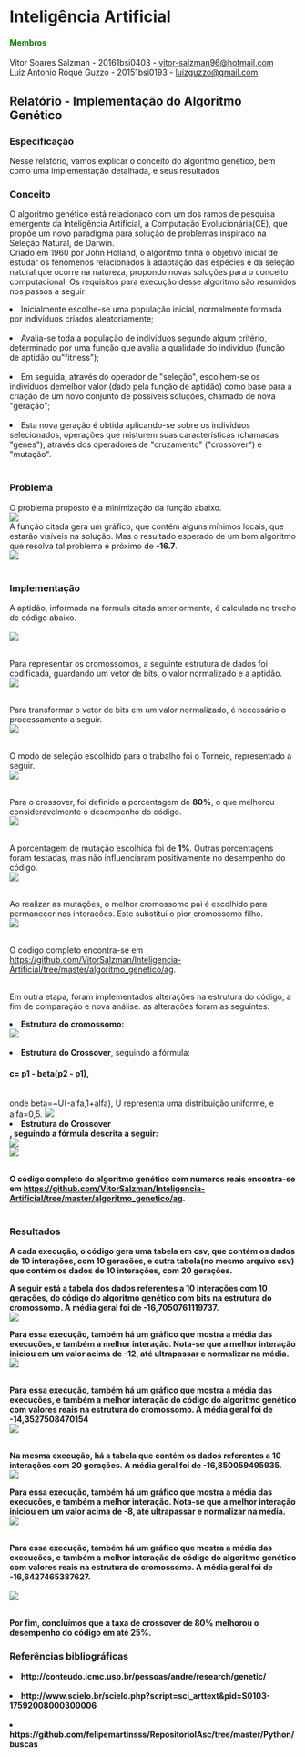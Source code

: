 # Inteligência Artificial

#### <font color="green"> Membros </font><br>
Vitor Soares Salzman - 20161bsi0403 - vitor-salzman96@hotmail.com<br>
Luiz Antonio Roque Guzzo - 20151bsi0193 - luizguzzo@gmail.com<br>


## Relatório - Implementação do Algoritmo Genético<br>

### Especificação<br>
Nesse relatório, vamos explicar o conceito do algoritmo genético, bem como uma implementação detalhada, e seus resultados<br>

### Conceito<br>
O algoritmo genético está relacionado com um dos ramos de pesquisa emergente da Inteligência Artificial, a Computação Evolucionária(CE), que propõe um novo paradigma para solução de problemas inspirado na Seleção Natural, de Darwin.<br>
Criado em 1960 por John Holland, o algoritmo tinha o objetivo inicial de estudar os fenômenos relacionados à adaptação das espécies e da seleção natural que ocorre na natureza, propondo novas soluções para o conceito computacional. Os requisitos para execução desse algoritmo são resumidos nos passos a seguir:
<li>Inicialmente escolhe-se uma população inicial, normalmente formada por indivíduos criados aleatoriamente;</li><br>
<li>Avalia-se toda a população de indivíduos segundo algum critério, determinado por uma função que avalia a qualidade do indivíduo (função de aptidão ou"fitness");</li><br>
<li>Em seguida, através do operador de "seleção", escolhem-se os indivíduos demelhor valor (dado pela função de aptidão) como base para a criação de um novo conjunto de possíveis soluções, chamado de nova "geração";</li><br>
<li>Esta nova geração é obtida aplicando-se sobre os indivíduos selecionados, operações que misturem suas características (chamadas "genes"), através dos operadores de "cruzamento" ("crossover") e "mutação".</li><br>






### Problema  <br>

O problema proposto é a minimização da função abaixo.<br>
<img src="https://github.com/VitorSalzman/Inteligencia-Artificial/blob/master/algoritmo_genetico/imagens/Funcao_Aptidao.PNG"> <br>
A função citada gera um gráfico, que contém alguns mínimos locais, que estarão visíveis na solução. Mas o resultado esperado de um bom algoritmo que resolva tal problema é próximo de <b>-16.7</b>. <br>
<img src="https://github.com/VitorSalzman/Inteligencia-Artificial/blob/master/algoritmo_genetico/imagens/grafico_aptidao.PNG"> <br><br>

### Implementação<br>


A aptidão, informada na fórmula citada anteriormente, é calculada no trecho de código abaixo.<br><br>
<img src="https://github.com/VitorSalzman/Inteligencia-Artificial/blob/master/algoritmo_genetico/imagens/1_aptidao.PNG"> <br><br>

Para representar os cromossomos, a seguinte estrutura de dados foi codificada, guardando um vetor de bits, o valor normalizado e a aptidão.<br>
<img src="https://github.com/VitorSalzman/Inteligencia-Artificial/blob/master/algoritmo_genetico/imagens/1_cromossomo.PNG"> <br><br>

Para transformar o vetor de bits em um valor normalizado, é necessário o processamento a seguir.<br>
<img src="https://github.com/VitorSalzman/Inteligencia-Artificial/blob/master/algoritmo_genetico/imagens/1_normaliza.PNG"><br><br>

O modo de seleção escolhido para o trabalho foi o Torneio, representado a seguir.<br>
<img src="https://github.com/VitorSalzman/Inteligencia-Artificial/blob/master/algoritmo_genetico/imagens/1_torneio.PNG"><br><br>

Para o crossover, foi definido a porcentagem de <b>80%</b>, o que melhorou consideravelmente o desempenho do código.<br>
<img src="https://github.com/VitorSalzman/Inteligencia-Artificial/blob/master/algoritmo_genetico/imagens/1_crossOver.PNG"><br><br>

A porcentagem de mutação escolhida foi de <b>1%</b>. Outras porcentagens foram testadas, mas não influenciaram positivamente no desempenho do código.<br>
<img src="https://github.com/VitorSalzman/Inteligencia-Artificial/blob/master/algoritmo_genetico/imagens/1_mutacao.PNG"><br><br>

Ao realizar as mutações, o melhor cromossomo pai é escolhido para permanecer nas interações. Este substitui o pior cromossomo filho.<br>
<img src="https://github.com/VitorSalzman/Inteligencia-Artificial/blob/master/algoritmo_genetico/imagens/1_elite.PNG"><br><br>

O código completo encontra-se em https://github.com/VitorSalzman/Inteligencia-Artificial/tree/master/algoritmo_genetico/ag. <br>
<br>

Em outra etapa, foram implementados alterações na estrutura do código, a fim de comparação e nova análise. as alterações foram as seguintes:<br>

<li><b>Estrutura do cromossomo:</b></li>
<img src="https://github.com/VitorSalzman/Inteligencia-Artificial/blob/master/algoritmo_genetico/imagens/ag_real_cromossomo.png"><br><br>
<li><b> Estrutura do Crossover</b>, seguindo a fórmula:<br>
   <h4>c= p1 - beta(p2 - p1),</h4><br>
   onde beta=~U(-alfa,1+alfa), U representa uma distribuição uniforme, e alfa=0,5.
<img src="https://github.com/VitorSalzman/Inteligencia-Artificial/blob/master/algoritmo_genetico/imagens/ag_real_crossover.png"><br>
   <li><b> Estrutura do Crossover</br>, seguindo a fórmula descrita a seguir:</li>
<img src="https://github.com/VitorSalzman/Inteligencia-Artificial/blob/master/algoritmo_genetico/imagens/ag_real_mutation_formula.png"><br>
<img src="https://github.com/VitorSalzman/Inteligencia-Artificial/blob/master/algoritmo_genetico/imagens/ag_real_mutation.png"><br><br>

O código completo do algoritmo genético com <b>números reais</b> encontra-se em https://github.com/VitorSalzman/Inteligencia-Artificial/tree/master/algoritmo_genetico/ag. <br>
<br>

### Resultados<br>
A cada execução, o código gera uma tabela em csv, que contém os dados de 10 interações, com 10 gerações, e outra tabela(no mesmo arquivo csv) que contém os dados de 10 interações, com 20 gerações. <br>

A seguir está a tabela dos dados referentes a 10 interações com 10 gerações, do código do algoritmo genético com bits na estrutura do cromossomo. A média geral foi de <b>-16,7050761119737</b>.<br>
<img src="https://github.com/VitorSalzman/Inteligencia-Artificial/blob/master/algoritmo_genetico/imagens/print_tab_10_10.png"><br>


Para essa execução, também há um gráfico que mostra a média das execuções, e também a melhor interação. Nota-se que a melhor interação iniciou em um valor acima de -12, até ultrapassar e normalizar na média.<br>
<img src="https://github.com/VitorSalzman/Inteligencia-Artificial/blob/master/algoritmo_genetico/imagens/Grafico_10_10.PNG"><br><br>

Para essa execução, também há um gráfico que mostra a média das execuções, e também a melhor interação do código do algoritmo genético com valores reais na estrutura do cromossomo. A média geral foi de <b>-14,3527508470154</b><br>
<img src="https://github.com/VitorSalzman/Inteligencia-Artificial/blob/master/algoritmo_genetico/imagens/tabela_agreal_10_10.PNG"><br><br>


Na mesma execução, há a tabela que contém os dados referentes a 10 interações com 20 gerações. A média geral foi de <b>-16,850059495935</b>.<br>
<img src="https://github.com/VitorSalzman/Inteligencia-Artificial/blob/master/algoritmo_genetico/imagens/print_tab_10_20.png"><br>

Para essa execução, também há um gráfico que mostra a média das execuções, e também a melhor interação. Nota-se que a melhor interação iniciou em um valor acima de -8, até ultrapassar e normalizar na média.<br>
<img src="https://github.com/VitorSalzman/Inteligencia-Artificial/blob/master/algoritmo_genetico/imagens/Grafico_10_20.pi"><br><br>

Para essa execução, também há um gráfico que mostra a média das execuções, e também a melhor interação do código do algoritmo genético com valores reais na estrutura do cromossomo. A média geral foi de <b>-16,6427465387627</b>. 
<br><br>
<img src="https://github.com/VitorSalzman/Inteligencia-Artificial/blob/master/algoritmo_genetico/imagens/tabela_agreal_10_20.png"><br><br>

<b>Por fim, concluímos que a taxa de crossover de 80% melhorou o desempenho do código em até 25%.</b>

### Referências bibliográficas<br>
<li>http://conteudo.icmc.usp.br/pessoas/andre/research/genetic/</li><br>
<li>http://www.scielo.br/scielo.php?script=sci_arttext&pid=S0103-17592008000300006</li><br>
<li>https://github.com/felipemartinsss/RepositorioIAsc/tree/master/Python/buscas</li><br>

